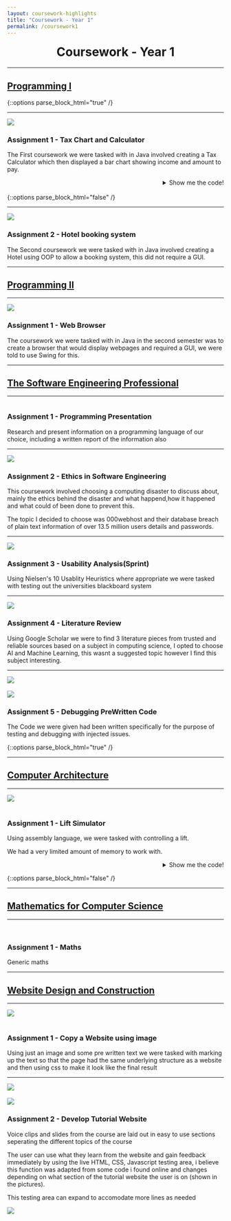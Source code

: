 ```yaml
---
layout: coursework-highlights
title: "Coursework - Year 1"
permalink: /coursework1
---
```


<h1 style="text-align:center;margin-top:20px;">Coursework - Year 1</h1>
<div class="row">
  <hr>
  <h2><a href="https://www.ncl.ac.uk/module-catalogue/module.php?code=CSC1021">Programming I</a></h2>
</div>
{::options parse_block_html="true" /}
<div class="row">
<hr>
<div class="row">
<div class="col-xs-6">
<img class="enlarge" src="TaxChartCoursework.PNG" style="max-width:90%" max-height="350">
</div>
<div class="col-xs-6">
<h3>Assignment 1 - Tax Chart and Calculator</h3>
<p>The First coursework we were tasked with in Java involved creating a Tax Calculator which then displayed a bar chart showing income and amount to pay.</p>
</div>
</div>
<div class="row">
<details><summary markdown="span" style="text-align:right">Show me the code!</summary>
	
```java
/**
* Prints table of data with gross,tax paid and net values
* 
* @param gross gross income before tax
*/
public void printTable(int[]gross){
    int[] net;
    net = new int[gross.length];
	
//for loop prints each of gross income, net income , and tax paid on the gross income.
    for(int row = 0;row<=(gross.length -1);row++){
        net[row] = ((gross[row])-(TaxCalculator.taxPayable(gross[row])));
			
//ensures the net income is never less then 0
	if (net[row]<0){
	    net[row]=0;
	}
		
//prints out the values to the console
	System.out.println("Gross:" +gross[row] + " Tax-Payable:" + (TaxCalculator.taxPayable(gross[row])) + " Net:" + net[row]);
    }
}
```

</details>
<br/>
</div>
</div>
{::options parse_block_html="false" /}

<div class="row">
  <hr>
  <div class="col-xs-6">
    <img class="enlarge" src="HotelCoursework2.PNG" style="max-width:90%" max-height="350">
  </div>
  <div class="col-xs-6">
    <h3>Assignment 2 - Hotel booking system</h3>
    <p>The Second coursework we were tasked with in Java involved creating a Hotel using OOP to allow a booking system, this did not require a GUI.</p>
  </div>
</div>
<div class="row">
  <hr>
  <h2><a href="https://www.ncl.ac.uk/module-catalogue/module.php?code=CSC1022">Programming II</a></h2>
</div>
<div class="row">
  <hr>
  <div class="col-xs-6">
    <img class="enlarge" src="BrowserCoursework.PNG" style="max-width:90%" max-height="350">
  </div>
  <div class="col-xs-6">
    <h3>Assignment 1 - Web Browser</h3>
    <p>The coursework we were tasked with in Java in the second semester was to create a browser that would display webpages and required a GUI, we were told to use Swing for this.</p>
  </div>
</div>
<div class="row">
  <hr>
  <h2><a href="https://www.ncl.ac.uk/module-catalogue/module.php?code=CSC1023">The Software Engineering Professional</a></h2>
</div>
<div class="row">
  <hr>
  <div class="col-xs-6">
    <img class="enlarge" src="" style="max-width:90%" max-height="350">
  </div>
  <div class="col-xs-6">
    <h3>Assignment 1 - Programming Presentation</h3>
    <p>Research and present information on a programming language of our choice, including a written report of the information also</p>
  </div>
</div>
<div class="row">
  <hr>
  <div class="col-xs-6">
    <img class="enlarge" src="EthicsCoursework.PNG" style="max-width:90%" max-height="350">
  </div>
  <div class="col-xs-6">
    <h3>Assignment 2 - Ethics in Software Engineering</h3>
    <p>This coursework involved choosing a computing disaster to discuss about, mainly the ethics behind the disaster and what happend,how it happened and what could of been done to prevent this.</p>
    <p>The topic I decided to choose was 000webhost and their database breach of plain text information of over 13.5 million users details and passwords.</p>
  </div>
</div>
<div class="row">
  <hr>
  <div class="col-xs-6">
    <img class="enlarge" src="usabilityCoursework.PNG" style="max-width:90%" max-height="350">
  </div>
  <div class="col-xs-6">
    <h3>Assignment 3 - Usability Analysis(Sprint)</h3>
    <p>Using Nielsen's 10 Usablity Heuristics where appropriate we were tasked with testing out the universities blackboard system</p>
  </div>
</div>
<div class="row">
  <hr>
  <div class="col-xs-6">
    <img class="enlarge" src="litCoursework.PNG" style="max-width:90%" max-height="350">
  </div>
  <div class="col-xs-6">
    <h3>Assignment 4 - Literature Review</h3>
    <p>Using Google Scholar we were to find 3 literature pieces from trusted and reliable sources based on a subject in computing science, I opted to choose AI and Machine Learning, this wasnt a suggested topic however I find this subject interesting.</p>
  </div>
</div>
<div class="row">
  <hr>
  <div class="col-xs-6">
    <img class="enlarge" src="testingCoursework.PNG" style="max-width:90%" max-height="350"><br><br>
    <img class="enlarge" src="testingCoursework2.PNG" style="max-width:90%" max-height="350">
  </div>
  <div class="col-xs-6">
    <h3>Assignment 5 - Debugging PreWritten Code</h3>
    <p>The Code we were given had been written specifically for the purpose of testing and debugging with injected issues.</p>
  </div>
</div>

{::options parse_block_html="true" /}
<div class="row">
<hr>
<h2><a href="https://www.ncl.ac.uk/module-catalogue/module.php?code=CSC1024">Computer Architecture</a></h2>
</div>
<div class="row">
<hr>
<div class="row">
<div class="col-xs-6">
<img class="enlarge" src="liftCoursework.PNG" style="max-width:90%" max-height="350"><br><br>
</div>
<div class="col-xs-6">
<h3>Assignment 1 - Lift Simulator</h3>
<p>Using assembly language, we were tasked with controlling a lift.</p>
<p>We had a very limited amount of memory to work with.</p>
</div>
</div>
<div class="row">
<details><summary markdown="span" style="text-align:right">Show me the code!</summary>
			
```asm
; ----- LIFT --------------------------
	JMP	Start		; Skip the db's
	db	A8		; Code for Timer Interupt stored in A8
	db	00		; Keyboard Interupt not used
	db 	AA		; Keypad Interupt Code stored in AA

Start:
	STI			; Set the Interupt
	MOV	CL, 4F	;o	; Set Register CL to char o
	MOV	DL, 54	;t	; Set Register DL to char t
	OUT	08		; Display Key Pad
	OUT	06		; Display lift window
	JMP	WaitUpButton	; Jump to check for button pressed

;------------ Display up and start up motor ------------
UP:
	
	IN	06		; Read Lift Status
	AND	AL, 04		; Isolate Near top check bit
	JNZ	WaitDownButton	; If near top go back to wait for buttons
				; else continue
	MOV	BL, 55		; Display "UP"
	MOV	[C0], BL	; |
	MOV	BL, 50		; |
	MOV	[C1], BL	; v
	MOV	BL, 0		; Clear Excess Letters using null
	MOV	[C2], BL	; |
	MOV	[C3], BL	; |	
	MOV	[C4], BL	; |
	MOV	[C5], BL	; v

	OR	AL, 01		; Set UP motor bit
	OUT	06		; Turn on UP motor
;------------ Start checking if near top -----------------
CheckU:	   
	AND	AL, 4		; Isolate near top check bit
	IN	06		; Read lift status
	JZ	CheckU		; If reached top continue else keep checking
	AND	AL, FE		; Turn off up motor
	OUT	06		; Send command to lift - turns off lift motor
	MOV	[C0], DL	; T
	MOV	[C1], CL	; O
	MOV	BL, 50		; set bl to p
	MOV	[C2], BL	; P
	
;------------- Check if any buttons have been pressed -----------
WaitDownButton:
	IN	06		; Read lift status
	AND	AL, 10		; Isolate down button
	JNZ	Down		; Jump to down if pressed else continue
	JMP	WaitDownButton  ; Keep checking
WaitUpButton:
	IN	06		; Read Status again
	AND	AL, 20		; Isolate up button
	JNZ	UP		; Jump to up if Pressed else continue
	JMP	WaitUpButton	; Keep checking till button pressed
;------------ Display Down and start down motor ----------------
Down:
	
	IN	06		; Read lift status
	AND	AL, 08		; Isolate near bottom check bit
	JNZ	WaitUpButton	; If near bottom, go back and wait for buttons
				; Else continue
	MOV	BL, 44		; BL set to D
	MOV	[C0], BL	; D
	MOV	[C1], CL	; O
	MOV	BL, 57		; BL set to W
	MOV	[C2], BL	; W
	MOV	BL, 4E		; BL set to N
	MOV	[C3], BL	; N

	OR	AL, 02		; Set Down motor bit
	OUT	06		; Turn on Down motor
;------------ Start checking if lift is at bottom --------------
CheckD:
	AND	AL, 08		; Isolate near bottom check bit
	IN	06		; Read lift status
	JZ	CheckD		; If near bottom continue else keep checking
	AND	AL, FD		; Turn off down motor
	OUT	06		; Send command to lift - turns off lift motor

	MOV	BL, 42		; Set BL to B
	MOV	[C0], BL	; B
	MOV	[C2], DL	; T miss O as this would already be there from dOwn
	MOV	[C3], DL	; T
	MOV	[C4], CL	; O
	MOV	BL, 4D		; Set Bl to M
	MOV	[C5], BL	; M
	JMP	WaitUpButton	; Go back to wait for buttons again	
	
ORG A8
	iret			; Do nothing, return
ORG AA
	POP 	AL		; POP to prevent code overwriting, done first to prevent
				; quick presses of button affecting code

	IN	08		; Port for the peripheral keypad
	CMP	AL,0D		; Check if enter was pressed on pad
	JZ 	DOWN		; If it was jump to Down
	IN	06		; Read Lift Status
	AND	AL, 1		; Check if up motor was on
	JNZ	CheckU		; If it was check if near top to prevent crash		
	JMP	CheckD		; Else check if near bottom to prevent crash

END
; --------------------------------------------------------------

```

</details>
</div>
</div>

{::options parse_block_html="false" /}

<div class="row">
  <hr>
  <h2><a href="https://www.ncl.ac.uk/module-catalogue/module.php?code=CSC1025">Mathematics for Computer Science</a></h2>
</div>
<div class="row">
  <hr>
  <div class="col-xs-6">
    <img src="" style="max-width:90%" max-height="350"><br><br>
  </div>
  <div class="col-xs-6">
    <h3>Assignment 1 - Maths</h3>
    <p>Generic maths</p>
  </div>
</div>
<div class="row">
  <hr>
  <h2><a href="https://www.ncl.ac.uk/module-catalogue/module.php?code=CSC1026">Website Design and Construction</a></h2>
</div>
<div class="row">
  <hr>
  <div class="col-xs-6">
    <img class="enlarge" src="webCoursework.PNG" style="max-width:90%" max-height="350"><br><br>
  </div>
  <div class="col-xs-6">
    <h3>Assignment 1 - Copy a Website using image</h3>
    <p>Using just an image and some pre written text we were tasked with marking up the text so that the page had the same underlying 
structure as a website and then using css to make it look like the final result</p>
  </div>
</div>
<div class="row">
  <hr>
  <div class="col-xs-6">
	  <img class="enlarge" src="TutorialWebsiteCSS.png" style="max-width:90%" max-height="350"><br><br>
	  <img class="enlarge" src="TutorialWebsite.png" style="max-width:90%" max-height="350">
  </div>
  <div class="col-xs-6">
	  <h3>Assignment 2 - Develop Tutorial Website</h3>
	  <p>Voice clips and slides from the course are laid out in easy to use sections seperating the different topics of the course</p>
	  <p>The user can use what they learn from the website and gain feedback immediately by using the live HTML, CSS, Javascript testing area, i believe this function was adapted from some code i found online and changes depending on what section of the tutorial website the user is on (shown in the pictures).</p>
	  <p>This testing area can expand to accomodate more lines as needed</p>
	  <img class="enlarge" src="TutorialWebsiteExpand.png" style="max-width:90%" max-height="350">
	  
  </div>
</div>
